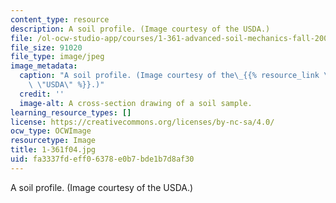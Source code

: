 ```yaml
---
content_type: resource
description: A soil profile. (Image courtesy of the USDA.)
file: /ol-ocw-studio-app/courses/1-361-advanced-soil-mechanics-fall-2004/fa3337fdeff06378e0b7bde1b7d8af30_1-361f04.jpg
file_size: 91020
file_type: image/jpeg
image_metadata:
  caption: "A soil profile. (Image courtesy of the\_{{% resource_link \"58e95461-dbb0-466c-a2b6-0e98036f7ba0\"\
    \ \"USDA\" %}}.)"
  credit: ''
  image-alt: A cross-section drawing of a soil sample.
learning_resource_types: []
license: https://creativecommons.org/licenses/by-nc-sa/4.0/
ocw_type: OCWImage
resourcetype: Image
title: 1-361f04.jpg
uid: fa3337fd-eff0-6378-e0b7-bde1b7d8af30
---
```

A soil profile. (Image courtesy of the USDA.)
